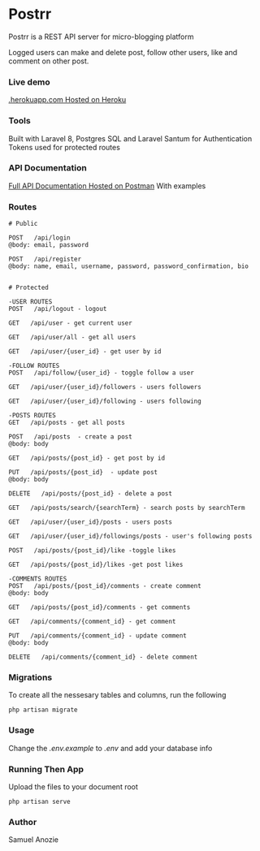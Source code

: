 # Postrr

Postrr is a REST API server for micro-blogging platform

Logged users can make and delete post, follow other users, like and comment on other post.

### Live demo

[.herokuapp.com Hosted on Heroku](https://.herokuapp.com/)

### Tools

Built with Laravel 8, Postgres SQL and Laravel Santum for Authentication Tokens used for protected routes

### API Documentation

[Full API Documentation Hosted on Postman](https://documenter.getpostman.com/view/14158032/UzBsGPf5)
With examples

### Routes

```
# Public

POST   /api/login
@body: email, password

POST   /api/register
@body: name, email, username, password, password_confirmation, bio


# Protected

-USER ROUTES
POST   /api/logout - logout

GET   /api/user - get current user

GET   /api/user/all - get all users

GET   /api/user/{user_id} - get user by id

-FOLLOW ROUTES
POST   /api/follow/{user_id} - toggle follow a user

GET   /api/user/{user_id}/followers - users followers

GET   /api/user/{user_id}/following - users following

-POSTS ROUTES
GET   /api/posts - get all posts

POST   /api/posts  - create a post
@body: body

GET   /api/posts/{post_id} - get post by id

PUT   /api/posts/{post_id}  - update post
@body: body

DELETE   /api/posts/{post_id} - delete a post

GET   /api/posts/search/{searchTerm} - search posts by searchTerm

GET   /api/user/{user_id}/posts - users posts

GET   /api/user/{user_id}/followings/posts - user's following posts

POST   /api/posts/{post_id}/like -toggle likes

GET   /api/posts/{post_id}/likes -get post likes

-COMMENTS ROUTES
POST   /api/posts/{post_id}/comments - create comment
@body: body

GET   /api/posts/{post_id}/comments - get comments

GET   /api/comments/{comment_id} - get comment

PUT   /api/comments/{comment_id} - update comment
@body: body

DELETE   /api/comments/{comment_id} - delete comment

```

### Migrations

To create all the nessesary tables and columns, run the following

```
php artisan migrate
```

### Usage

Change the _.env.example_ to _.env_ and add your database info

### Running Then App

Upload the files to your document root

```
php artisan serve

```

### Author

Samuel Anozie

